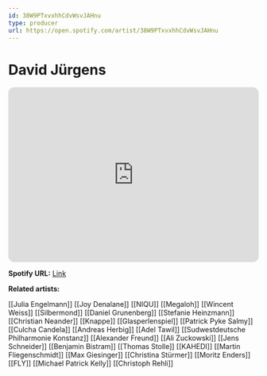 ```yaml
---
id: 38W9PTxvxhhCdvWsvJAHnu
type: producer
url: https://open.spotify.com/artist/38W9PTxvxhhCdvWsvJAHnu
---
```

# David Jürgens

<iframe style="border-radius:12px" src="https://open.spotify.com/embed/artist/38W9PTxvxhhCdvWsvJAHnu" width="100%" height="352" frameBorder="0" allowfullscreen="" allow="autoplay; clipboard-write; encrypted-media; fullscreen; picture-in-picture" loading="lazy"></iframe>

**Spotify URL:** [Link](https://open.spotify.com/artist/38W9PTxvxhhCdvWsvJAHnu)

**Related artists:**

[[Julia Engelmann]]
[[Joy Denalane]]
[[NIQU]]
[[Megaloh]]
[[Wincent Weiss]]
[[Silbermond]]
[[Daniel Grunenberg]]
[[Stefanie Heinzmann]]
[[Christian Neander]]
[[Knappe]]
[[Glasperlenspiel]]
[[Patrick Pyke Salmy]]
[[Culcha Candela]]
[[Andreas Herbig]]
[[Adel Tawil]]
[[Sudwestdeutsche Philharmonie Konstanz]]
[[Alexander Freund]]
[[Ali Zuckowski]]
[[Jens Schneider]]
[[Benjamin Bistram]]
[[Thomas Stolle]]
[[KAHEDI]]
[[Martin Fliegenschmidt]]
[[Max Giesinger]]
[[Christina Stürmer]]
[[Moritz Enders]]
[[FLY]]
[[Michael Patrick Kelly]]
[[Christoph Rehli]]
